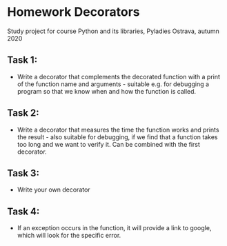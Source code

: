 # Homework Decorators  
Study project for course Python and its libraries, Pyladies Ostrava, autumn 2020  
## Task 1:  
* Write a decorator that complements the decorated function with a print of the function name and arguments - suitable e.g. for debugging a program so that we know when and how the function is called.
## Task 2:  
* Write a decorator that measures the time the function works and prints the result - also suitable for debugging, if we find that a function takes too long and we want to verify it. Can be combined with the first decorator.
## Task 3:
* Write your own decorator
## Task 4:
* If an exception occurs in the function, it will provide a link to google, which will look for the specific error.

